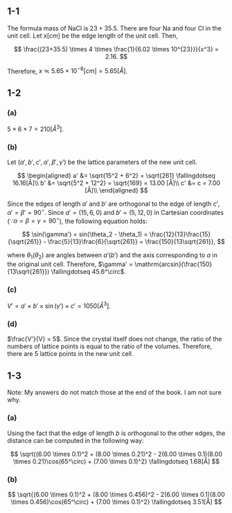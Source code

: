 ## 1-1
The formula mass of NaCl is $23+35.5$.
There are four Na and four Cl in the unit cell.
Let $x [cm]$ be the edge length of the unit cell.
Then,

$$
\frac{(23+35.5) \times 4 \times \frac{1}{6.02 \times 10^{23}}}{x^3} = 2.16.
$$

Therefore, $x \fallingdotseq 5.65 \times 10^{-8}[cm] = 5.65 [Å]$.

## 1-2
### (a)
$5 \times 6 \times 7 = 210 [Å^3]$.

### (b)
Let $(a', b', c', \alpha', \beta', \gamma')$ be the lattice parameters of the new unit cell.

$$
\begin{aligned}
    a' &= \sqrt{15^2 + 6^2} = \sqrt{261} \fallingdotseq 16.16[Å]\\
    b' &= \sqrt{5^2 + 12^2} = \sqrt{169} = 13.00 [Å]\\
    c' &= c = 7.00 [Å]\\
\end{aligned}
$$

Since the edges of length $a'$ and $b'$ are orthogonal to the edge of length $c'$, $\alpha' = \beta' = 90^\circ$.
Since $a' = (15, 6, 0)$ and $b' = (5, 12, 0)$ in Cartesian coordinates ($\because \alpha = \beta = \gamma = 90^\circ$), the following equation holds:

$$
\sin(\gamma') = sin(\theta_2 - \theta_1) = \frac{12}{13}\frac{15}{\sqrt{261}} - \frac{5}{13}\frac{6}{\sqrt{261}} = \frac{150}{13\sqrt{261}},
$$

where $\theta_1$($\theta_2$) are angles between $a'$($b'$) and the axis corresponding to $a$ in the original unit cell.
Therefore, $\gamma' = \mathrm{arcsin}(\frac{150}{13\sqrt{261}}) \fallingdotseq 45.6^\circ$.

### (c)
$V' = a' \times b' \times \sin(\gamma') \times c' = 1050[Å^3]$.

### (d)
$\frac{V'}{V} = 5$.
Since the crystal itself does not change, the ratio of the numbers of lattice points is equal to the ratio of the volumes.
Therefore, there are 5 lattice points in the new unit cell.

## 1-3
Note: My answers do not match those at the end of the book. I am not sure why.
### (a)
Using the fact that the edge of length $b$ is orthogonal to the other edges, the distance can be computed in the following way:

$$
\sqrt{(6.00 \times 0.1)^2 + (8.00 \times 0.21)^2 - 2(6.00 \times 0.1)(8.00 \times 0.21)\cos(65^\circ) + (7.00 \times 0.1)^2} \fallingdotseq 1.68[Å]
$$

### (b)

$$
\sqrt{(6.00 \times 0.1)^2 + (8.00 \times 0.456)^2 - 2(6.00 \times 0.1)(8.00 \times 0.456)\cos(65^\circ) + (7.00 \times 0.1)^2} \fallingdotseq 3.51[Å]
$$
